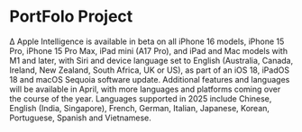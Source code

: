# PortFolo Project

∆ Apple Intelligence is available in beta on all iPhone 16 models, iPhone 15 Pro, iPhone 15 Pro Max, iPad mini (A17 Pro), and iPad and Mac models with M1 and later, with Siri and device language set to English (Australia, Canada, Ireland, New Zealand, South Africa, UK or US), as part of an iOS 18, iPadOS 18 and macOS Sequoia software update. Additional features and languages will be available in April, with more languages and platforms coming over the course of the year. Languages supported in 2025 include Chinese, English (India, Singapore), French, German, Italian, Japanese, Korean, Portuguese, Spanish and Vietnamese.

